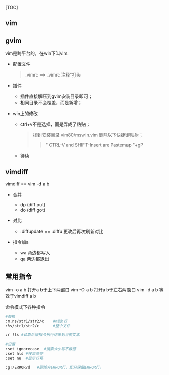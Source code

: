 [TOC]

## vim



## gvim

vim是跨平台的，在win下叫vim.

- 配置文件
	> .vimrc ==> _vimrc
	> 注释"打头

- 插件
	- 插件直接解压到gvim安装目录即可；
	- 相同目录不会覆盖，而是新增；

- win上的修改
	- ctrl+v不是选择，而是弄成了粘贴；
		> 找到安装目录 vim80/mswin.vim 删除以下快捷键映射； 
		>> " CTRL-V and SHIFT-Insert are Pastemap 
		>> <C-V> "+gP
	- 待续

## vimdiff

vimdiff == vim -d a b

- 合并
	- dp (diff put)
	- do (diff got)

- 对比
	- :diffupdate == :diffu 更改后再次刷新对比

- 指令加a
	- wa 两边都写入
	- qa 两边都退出

## 常用指令
vim -o a b 打开a b于上下两窗口
vim -O a b 打开a b于左右两窗口
vim -d a b 等效于vimdiff a b

命令模式下各种指令
```bash
#替换
:m,ns/str1/str2/c    #m到n行
:%s/str1/str2/c      #整个文件

:r !ls #读取后接指令执行结果到当前文本

#设置
:set ignorecase  #搜索大小写不敏感
:set hls #搜索高亮
:set nu  #显示行号

:g!/ERROR/d   #删除非ERROR行，即只保留ERROR行。
```

